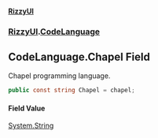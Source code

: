 #### [RizzyUI](index 'index')
### [RizzyUI](RizzyUI 'RizzyUI').[CodeLanguage](RizzyUI.CodeLanguage 'RizzyUI.CodeLanguage')

## CodeLanguage.Chapel Field

Chapel programming language.

```csharp
public const string Chapel = chapel;
```

#### Field Value
[System.String](https://docs.microsoft.com/en-us/dotnet/api/System.String 'System.String')